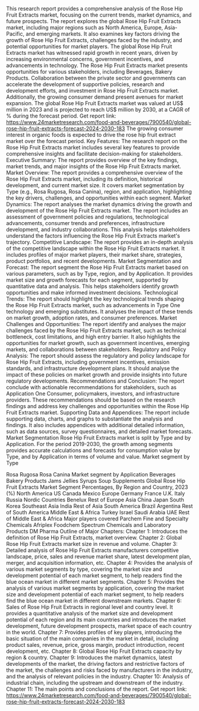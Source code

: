 This research report provides a comprehensive analysis of the Rose Hip Fruit Extracts market, focusing on the current trends, market dynamics, and future prospects. The report explores the global Rose Hip Fruit Extracts market, including major regions such as North America, Europe, Asia-Pacific, and emerging markets. It also examines key factors driving the growth of Rose Hip Fruit Extracts, challenges faced by the industry, and potential opportunities for market players.
The global Rose Hip Fruit Extracts market has witnessed rapid growth in recent years, driven by increasing environmental concerns, government incentives, and advancements in technology. The Rose Hip Fruit Extracts market presents opportunities for various stakeholders, including Beverages, Bakery Products. Collaboration between the private sector and governments can accelerate the development of supportive policies, research and development efforts, and investment in Rose Hip Fruit Extracts market. Additionally, the growing consumer demand present avenues for market expansion.
The global Rose Hip Fruit Extracts market was valued at US$ million in 2023 and is projected to reach US$ million by 2030, at a CAGR of % during the forecast period.
Get report link: https://www.24marketresearch.com/food-and-beverages/7900540/global-rose-hip-fruit-extracts-forecast-2024-2030-183
The growing consumer interest in organic foods is expected to drive the rose hip fruit extract market over the forecast period.
Key Features:
The research report on the Rose Hip Fruit Extracts market includes several key features to provide comprehensive insights and facilitate decision-making for stakeholders.
Executive Summary: The report provides overview of the key findings, market trends, and major insights of the Rose Hip Fruit Extracts market.
Market Overview: The report provides a comprehensive overview of the Rose Hip Fruit Extracts market, including its definition, historical development, and current market size. It covers market segmentation by Type (e.g., Rosa Rugosa, Rosa Canina), region, and application, highlighting the key drivers, challenges, and opportunities within each segment.
Market Dynamics: The report analyses the market dynamics driving the growth and development of the Rose Hip Fruit Extracts market. The report includes an assessment of government policies and regulations, technological advancements, consumer trends and preferences, infrastructure development, and industry collaborations. This analysis helps stakeholders understand the factors influencing the Rose Hip Fruit Extracts market's trajectory.
Competitive Landscape: The report provides an in-depth analysis of the competitive landscape within the Rose Hip Fruit Extracts market. It includes profiles of major market players, their market share, strategies, product portfolios, and recent developments.
Market Segmentation and Forecast: The report segment the Rose Hip Fruit Extracts market based on various parameters, such as by Type, region, and by Application. It provides market size and growth forecasts for each segment, supported by quantitative data and analysis. This helps stakeholders identify growth opportunities and make informed investment decisions.
Technological Trends: The report should highlight the key technological trends shaping the Rose Hip Fruit Extracts market, such as advancements in Type One technology and emerging substitutes. It analyses the impact of these trends on market growth, adoption rates, and consumer preferences.
Market Challenges and Opportunities: The report identify and analyses the major challenges faced by the Rose Hip Fruit Extracts market, such as technical bottleneck, cost limitations, and high entry barrier. It also highlights the opportunities for market growth, such as government incentives, emerging markets, and collaborations between stakeholders.
Regulatory and Policy Analysis: The report should assess the regulatory and policy landscape for Rose Hip Fruit Extracts, including government incentives, emission standards, and infrastructure development plans. It should analyse the impact of these policies on market growth and provide insights into future regulatory developments.
Recommendations and Conclusion: The report conclude with actionable recommendations for stakeholders, such as Application One Consumer, policymakers, investors, and infrastructure providers. These recommendations should be based on the research findings and address key challenges and opportunities within the Rose Hip Fruit Extracts market.
Supporting Data and Appendices: The report include supporting data, charts, and graphs to substantiate the analysis and findings. It also includes appendices with additional detailed information, such as data sources, survey questionnaires, and detailed market forecasts.
Market Segmentation
Rose Hip Fruit Extracts market is split by Type and by Application. For the period 2019-2030, the growth among segments provides accurate calculations and forecasts for consumption value by Type, and by Application in terms of volume and value.
Market segment by Type

Rosa Rugosa
Rosa Canina
Market segment by Application
Beverages
Bakery Products
Jams
Jellies
Syrups
Soup
Supplements
Global Rose Hip Fruit Extracts Market Segment Percentages, By Region and Country, 2023 (%)
North America
US
Canada
Mexico
Europe
Germany
France
U.K.
Italy
Russia
Nordic Countries
Benelux
Rest of Europe
Asia
China
Japan
South Korea
Southeast Asia
India
Rest of Asia
South America
Brazil
Argentina
Rest of South America
Middle East & Africa
Turkey
Israel
Saudi Arabia
UAE
Rest of Middle East & Africa
Major players covered
Parchem Fine and Specialty Chemicals
Afriplex
Foodchem
Spectrum Chemicals and Laboratory Products
DM Pharma
Outline of Major Chapters:
Chapter 1: Introduces the definition of Rose Hip Fruit Extracts, market overview.
Chapter 2: Global Rose Hip Fruit Extracts market size in revenue and volume.
Chapter 3: Detailed analysis of Rose Hip Fruit Extracts manufacturers competitive landscape, price, sales and revenue market share, latest development plan, merger, and acquisition information, etc.
Chapter 4: Provides the analysis of various market segments by type, covering the market size and development potential of each market segment, to help readers find the blue ocean market in different market segments.
Chapter 5: Provides the analysis of various market segments by application, covering the market size and development potential of each market segment, to help readers find the blue ocean market in different downstream markets.
Chapter 6: Sales of Rose Hip Fruit Extracts in regional level and country level. It provides a quantitative analysis of the market size and development potential of each region and its main countries and introduces the market development, future development prospects, market space of each country in the world.
Chapter 7: Provides profiles of key players, introducing the basic situation of the main companies in the market in detail, including product sales, revenue, price, gross margin, product introduction, recent development, etc.
Chapter 8: Global Rose Hip Fruit Extracts capacity by region & country.
Chapter 9: Introduces the market dynamics, latest developments of the market, the driving factors and restrictive factors of the market, the challenges and risks faced by manufacturers in the industry, and the analysis of relevant policies in the industry.
Chapter 10: Analysis of industrial chain, including the upstream and downstream of the industry.
Chapter 11: The main points and conclusions of the report.
Get report link: https://www.24marketresearch.com/food-and-beverages/7900540/global-rose-hip-fruit-extracts-forecast-2024-2030-183
